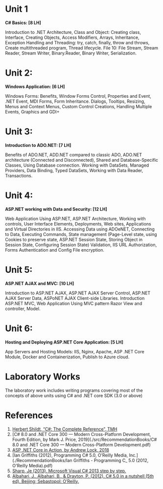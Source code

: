 # Unit 1

<p align="justify">

<b>C# Basics: [8 LH]</b> 

Introduction to .NET Architecture, Class and Object: Creating 
class, Interface, Creating Objects, Access Modifiers, Arrays, 
Inheritance, Exception Handling and Threading: try, catch, 
finally, throw and throws, Create multithreaded program, Thread 
lifecycle. File 10: File Stream, Stream Reader, Stream Writer, 
Binary.Reader, Binary Writer, Serialization.
</p>

# Unit 2:

<p align="justify">

<b>Windows Application: [6 LH]</b>

Windows Forms: Benefits, Window Forms Control, Properties and 
Event, .NET Event, MDI Forms, Form Inheritance. Dialogs, Tooltips,
Resizing, Menus and Context Menus, Custom Control Creations, 
Handling Multiple Events, Graphics and GDI+
</p>

# Unit 3:

<p align="justify">

<b>Introduction to ADO.NET: [7 LH]</b>

Benefits of ADO.NET, ADD.NET compared to classic ADO, ADO.NET 
architecture (Connected and Disconnected), Shared and 
Database-Specific Classes, Using Database connection. Working 
with DataSets, Managed Providers, Data Binding, Typed DataSets, 
Working with Data Reader, Transactions.
</p>

# Unit 4:

<p align="justify">

<b>ASP.NET working with Data and Security: [12 LH]</b>

Web Application Using ASP.NET, ASP.NET Architecture, Working with 
controls, User Interface Elements, Deployments, Web sites, 
Applications and Virtual Directories in IIS. Accessing Data using 
ADOeNET, Connecting to Data, Executing Commands, State management
(Page-Level state, using Cookies to preserve state, ASP.NET 
Session State, Storing Object in Session State, Configuring 
Session State) Validation, IIS URL Authorization, Forms 
Authentication and Config File encryption.
</p>

# Unit 5:

<p align="justify">

<b>ASP.NET AJAX and MVC: [10 LH]</b>

Introduction to ASP.NET AJAX, ASP.NET AJAX Server Control, 
ASP.NET AJAX Server Data, ASPoNET AJAX Client-side Libraries. 
Introduction ASP.NET MVC, Web Application Using MVC pattern Razor 
View and controller, Model.
</p>

# Unit 6:

<p align="justify">

<b>Hosting and Deploying ASP.NET Core Application: [5 LH]</b>

App Servers and Hosting Models: IIS, Nginx, Apache, ASP .NET 
Core Module, Docker and Containerization, Publish to Azure 
cloud.
</p>

# Laboratory Works

The laboratory work includes writing programs covering most of 
the concepts of above units using C# and .NET core SDK 
(3.0 or above)

# References

1.  [Herbert Shildt, “C#: The Complete Reference”, TMH]()
2.  [C# 8.0 and .NET Core 300 — Modern Cross-Platform Development, Fourth Edition, by Mark J. Price, 2019](./src/RecommendationBooks/C# 8.0 and .NET Core 300 — Modern Cross-Platform Development.pdf)
3.  [ASP .NET Core in Action, by Andrew Lock, 2018](./src/RecommendationBooks/)
4.  [Ian Griffiths (2012), Programming C# 5.0, O’Reilly Media, Inc.](./RecommendationBooks/Ian Griffiths - Programming C_ 5.0 (2012, O'Reilly Media).pdf)
5.  [Sharp, Je (2013). Microsoft Visual C# 2013 step by step.](.)
6.  [Albahari, J., Albahari, B., & Drayton, P. (2012). C# 5.0 in a nutshell (5th ed). Beijing; Sebastopol: O’Reilly.]()
